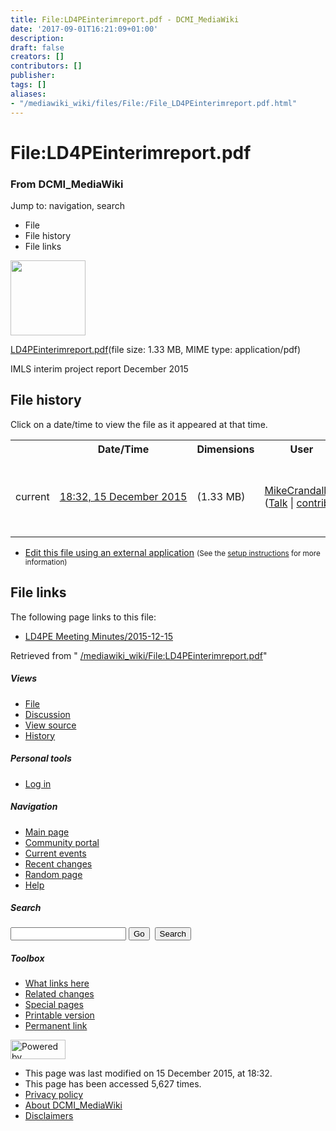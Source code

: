 ```yaml
---
title: File:LD4PEinterimreport.pdf - DCMI_MediaWiki
date: '2017-09-01T16:21:09+01:00'
description: 
draft: false
creators: []
contributors: []
publisher: 
tags: []
aliases:
- "/mediawiki_wiki/files/File:/File_LD4PEinterimreport.pdf.html"
---
```


<a id="top"></a>
# File:LD4PEinterimreport.pdf

### From DCMI\_MediaWiki

Jump to: navigation, search
<!-- start content -->
- File
- File history
- File links

 [<img alt="" src="/skins/common/images/icons/fileicon-pdf.png" width="120" height="120">](/mediawiki_wiki/files/LD4PEinterimreport.pdf)

[LD4PEinterimreport.pdf](/mediawiki_wiki/files/LD4PEinterimreport.pdf)‎(file size: 1.33 MB, MIME type: application/pdf)

IMLS interim project report December 2015

<!-- 
NewPP limit report
Preprocessor node count: 1/1000000
Post-expand include size: 0/2097152 bytes
Template argument size: 0/2097152 bytes
Expensive parser function count: 0/100
-->
## File history

Click on a date/time to view the file as it appeared at that time.

<table class="wikitable filehistory">
  <tr>
    <td></td>
    <th>Date/Time</th>
    <th>Dimensions</th>
    <th>User</th>
    <th>Comment</th>
  </tr>
  <tr>
    <td>current</td>
    <td class="filehistory-selected" style="white-space: nowrap;"><a href="/mediawiki_wiki/files/LD4PEinterimreport.pdf">18:32, 15 December 2015</a></td>
    <td> <span style="white-space: nowrap;">(1.33 MB)</span>
    </td>
    <td>
      <a href="/index.php?title=User:MikeCrandall&amp;action=edit&amp;redlink=1" class="new mw-userlink" title="User:MikeCrandall (page does not exist)">MikeCrandall</a> <span style="white-space: nowrap;"> <span class="mw-usertoollinks">(<a href="/index.php?title=User_talk:MikeCrandall&amp;action=edit&amp;redlink=1" class="new" title="User talk:MikeCrandall (page does not exist)">Talk</a> | <a href="/index.php/Special:Contributions/MikeCrandall" title="Special:Contributions/MikeCrandall">contribs</a>)</span></span>
    </td>
    <td> <span class="comment">(IMLS interim project report December 2015)</span>
    </td>
  </tr>
</table>

  

- [Edit this file using an external application](/index.php?title=File:LD4PEinterimreport.pdf&action=edit&externaledit=true&mode=file "File:LD4PEinterimreport.pdf") <small>(See the <a href="http://www.mediawiki.org/wiki/Manual:External_editors" class="external text" rel="nofollow">setup instructions</a> for more information)</small>

## File links

The following page links to this file:

- [LD4PE Meeting Minutes/2015-12-15](/index.php/LD4PE_Meeting_Minutes/2015-12-15 "LD4PE Meeting Minutes/2015-12-15")

Retrieved from " [/mediawiki_wiki/File:LD4PEinterimreport.pdf](/mediawiki_wiki/files/File:/File:LD4PEinterimreport.pdf.html)"

<!-- end content -->

##### Views

- [File](/mediawiki_wiki/files/File:/File:LD4PEinterimreport.pdf.html)
- [Discussion](/index.php?title=File_talk:LD4PEinterimreport.pdf&action=edit&redlink=1 "Discussion about the content page [t]")
- [View source](/index.php?title=File:LD4PEinterimreport.pdf&action=edit "This page is protected.
You can view its source [e]")
- [History](/index.php?title=File:LD4PEinterimreport.pdf&action=history "Past revisions of this page [h]")

##### Personal tools

- [Log in](/index.php?title=Special:UserLogin&returnto=File:LD4PEinterimreport.pdf "You are encouraged to log in; however, it is not mandatory [o]")

<script type="text/javascript"> if (window.isMSIE55) fixalpha(); </script>

##### Navigation

- [Main page](/index.php/Main_Page "Visit the main page [z]")
- [Community portal](/index.php/DCMI_MediaWiki:Community_portal "About the project, what you can do, where to find things")
- [Current events](/index.php/DCMI_MediaWiki:Current_events "Find background information on current events")
- [Recent changes](/index.php/Special:RecentChanges "The list of recent changes in the wiki [r]")
- [Random page](/index.php/Special:Random "Load a random page [x]")
- [Help](/index.php/Help:Contents "The place to find out")

##### <label for="searchInput">Search</label>

<form action="/index.php" id="searchform">
				<input type="hidden" name="title" value="Special:Search">
				<input id="searchInput" title="Search DCMI_MediaWiki" accesskey="f" type="search" name="search">
				<input type="submit" name="go" class="searchButton" id="searchGoButton" value="Go" title="Go to a page with this exact name if exists"> 
				<input type="submit" name="fulltext" class="searchButton" id="mw-searchButton" value="Search" title="Search the pages for this text">
			</form>

##### Toolbox

- [What links here](/index.php/Special:WhatLinksHere/File:LD4PEinterimreport.pdf "List of all wiki pages that link here [j]")
- [Related changes](/index.php/Special:RecentChangesLinked/File:LD4PEinterimreport.pdf "Recent changes in pages linked from this page [k]")
- [Special pages](/index.php/Special:SpecialPages "List of all special pages [q]")
- [Printable version](/index.php?title=File:LD4PEinterimreport.pdf&printable=yes "Printable version of this page [p]")
- [Permanent link](/index.php?title=File:LD4PEinterimreport.pdf&oldid=9954 "Permanent link to this revision of the page")

<!-- end of the left (by default at least) column -->

 [<img src="/skins/common/images/poweredby_mediawiki_88x31.png" height="31" width="88" alt="Powered by MediaWiki">](http://www.mediawiki.org/)

- This page was last modified on 15 December 2015, at 18:32.
- This page has been accessed 5,627 times.
- [Privacy policy](/index.php/DCMI_MediaWiki:Privacy_policy "DCMI MediaWiki:Privacy policy")
- [About DCMI\_MediaWiki](/index.php/DCMI_MediaWiki:About "DCMI MediaWiki:About")
- [Disclaimers](/index.php/DCMI_MediaWiki:General_disclaimer "DCMI MediaWiki:General disclaimer")

<script>if (window.runOnloadHook) runOnloadHook();</script><!-- Served in 0.448 secs. -->
